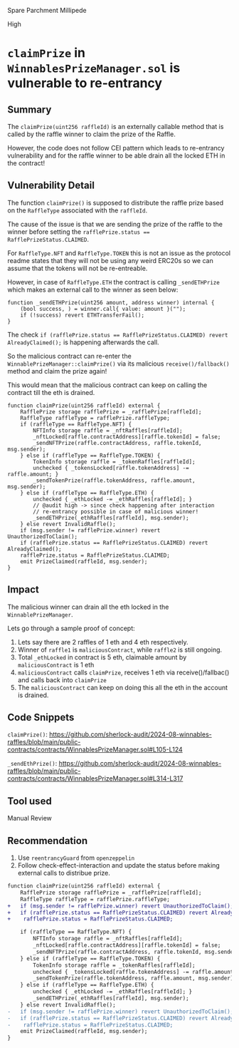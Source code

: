 Spare Parchment Millipede

High

# `claimPrize` in `WinnablesPrizeManager.sol` is vulnerable to re-entrancy

## Summary
The `claimPrize(uint256 raffleId)` is an externally callable method that is called by the raffle winner to claim the prize of the Raffle.

However, the code does not follow CEI pattern which leads to re-entrancy vulnerability and for the raffle winner to be able drain all the locked ETH in the contract!

## Vulnerability Detail
The function `claimPrize()` is supposed to distribute the raffle prize based on the `RaffleType` associated with the `raffleId`. 

The cause of the issue is that we are sending the prize of the raffle to the winner before setting the
`rafflePrize.status == RafflePrizeStatus.CLAIMED`.

For `RaffleType.NFT` and `RaffleType.TOKEN` this is not an issue as the protocol readme states that they will not be using any weird ERC20s so we can assume that the tokens will not be re-entreable.

However, in case of `RaffleType.ETH` the contract is  calling `_sendETHPrize` which makes an external call to the winner as seen below:

```solidity
function _sendETHPrize(uint256 amount, address winner) internal {
    (bool success, ) = winner.call{ value: amount }("");
    if (!success) revert ETHTransferFail();
}
```

The check `if (rafflePrize.status == RafflePrizeStatus.CLAIMED) revert AlreadyClaimed();` is happening afterwards the call.

So the malicious contract can re-enter the `WinnablePrizeManager::claimPrize()` via its malicious `receive()/fallback()` method and claim the prize again!

This would mean that the malicious contract can keep on calling the contract till the eth is drained.

```solidity
function claimPrize(uint256 raffleId) external {
    RafflePrize storage rafflePrize = _rafflePrize[raffleId];
    RaffleType raffleType = rafflePrize.raffleType;
    if (raffleType == RaffleType.NFT) {
        NFTInfo storage raffle = _nftRaffles[raffleId];
        _nftLocked[raffle.contractAddress][raffle.tokenId] = false;
        _sendNFTPrize(raffle.contractAddress, raffle.tokenId, msg.sender);
    } else if (raffleType == RaffleType.TOKEN) {
        TokenInfo storage raffle = _tokenRaffles[raffleId];
        unchecked { _tokensLocked[raffle.tokenAddress] -= raffle.amount; }
        _sendTokenPrize(raffle.tokenAddress, raffle.amount, msg.sender);
    } else if (raffleType == RaffleType.ETH) {
        unchecked { _ethLocked -= _ethRaffles[raffleId]; }
        // @audit high -> since check happening after interaction
        // re-entrancy possible in case of malicious winner!
        _sendETHPrize(_ethRaffles[raffleId], msg.sender);
    } else revert InvalidRaffle();
    if (msg.sender != rafflePrize.winner) revert UnauthorizedToClaim();
    if (rafflePrize.status == RafflePrizeStatus.CLAIMED) revert AlreadyClaimed();
    rafflePrize.status = RafflePrizeStatus.CLAIMED;
    emit PrizeClaimed(raffleId, msg.sender);
}
```

## Impact

The malicious winner can drain all the eth locked in the `WinnablePrizeManager`.

Lets go through a sample proof of concept:

1. Lets say there are 2 raffles of 1 eth and 4 eth respectively.
2. Winner of `raffle1` is `maliciousContract`, while `raffle2` is still ongoing.
3. Total `_ethLocked` in contract is 5 eth, claimable amount by `maliciousContract` is 1 eth
4. `maliciousContract` calls `claimPrize`, receives 1 eth via receive()/fallbac() and calls back into `claimPrize`
5. The `maliciousContract` can keep on doing this all the eth in the  account is drained.

## Code Snippets
`claimPrize()`: https://github.com/sherlock-audit/2024-08-winnables-raffles/blob/main/public-contracts/contracts/WinnablesPrizeManager.sol#L105-L124

`_sendEthPrize()`: https://github.com/sherlock-audit/2024-08-winnables-raffles/blob/main/public-contracts/contracts/WinnablesPrizeManager.sol#L314-L317

## Tool used

Manual Review

## Recommendation
1. Use `reentrancyGuard` from `openzeppelin`
2. Follow check-effect-interaction and update the status before making external calls to distribue prize.
   
```diff
function claimPrize(uint256 raffleId) external {
    RafflePrize storage rafflePrize = _rafflePrize[raffleId];
    RaffleType raffleType = rafflePrize.raffleType;
+   if (msg.sender != rafflePrize.winner) revert UnauthorizedToClaim();
+   if (rafflePrize.status == RafflePrizeStatus.CLAIMED) revert AlreadyClaimed();
+    rafflePrize.status = RafflePrizeStatus.CLAIMED;

    if (raffleType == RaffleType.NFT) {
        NFTInfo storage raffle = _nftRaffles[raffleId];
        _nftLocked[raffle.contractAddress][raffle.tokenId] = false;
        _sendNFTPrize(raffle.contractAddress, raffle.tokenId, msg.sender);
    } else if (raffleType == RaffleType.TOKEN) {
        TokenInfo storage raffle = _tokenRaffles[raffleId];
        unchecked { _tokensLocked[raffle.tokenAddress] -= raffle.amount; }
        _sendTokenPrize(raffle.tokenAddress, raffle.amount, msg.sender);
    } else if (raffleType == RaffleType.ETH) {
        unchecked { _ethLocked -= _ethRaffles[raffleId]; }
        _sendETHPrize(_ethRaffles[raffleId], msg.sender);
    } else revert InvalidRaffle();
-   if (msg.sender != rafflePrize.winner) revert UnauthorizedToClaim();
-   if (rafflePrize.status == RafflePrizeStatus.CLAIMED) revert AlreadyClaimed();
-    rafflePrize.status = RafflePrizeStatus.CLAIMED;
    emit PrizeClaimed(raffleId, msg.sender);
}
```